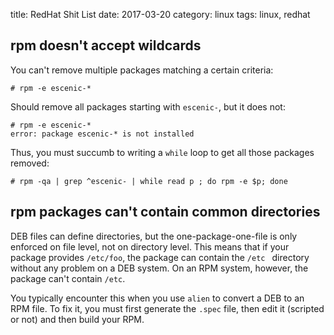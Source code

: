 title: RedHat Shit List
date: 2017-03-20
category: linux
tags: linux, redhat

## rpm doesn't accept wildcards

You can't remove multiple packages matching a certain criteria:

```text
# rpm -e escenic-*
```

Should remove all packages starting with `escenic-`, but it does not:

```text
# rpm -e escenic-*
error: package escenic-* is not installed
```

Thus, you must succumb to writing a `while` loop to get all those
packages removed:

```text
# rpm -qa | grep ^escenic- | while read p ; do rpm -e $p; done
```

## rpm packages can't contain common directories

DEB files can define directories, but the one-package-one-file is only
enforced on file level, not on directory level. This means that if
your package provides `/etc/foo`, the package can contain the `/etc `
directory without any problem on a DEB system. On an RPM system,
however, the package can't contain `/etc`.

You typically encounter this when you use `alien` to convert a DEB to
an RPM file. To fix it, you must first generate the `.spec` file, then
edit it (scripted or not) and then build your RPM.
